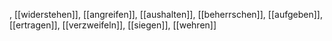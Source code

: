 , [[widerstehen]], [[angreifen]], [[aushalten]], [[beherrschen]], [[aufgeben]], [[ertragen]], [[verzweifeln]], [[siegen]], [[wehren]]